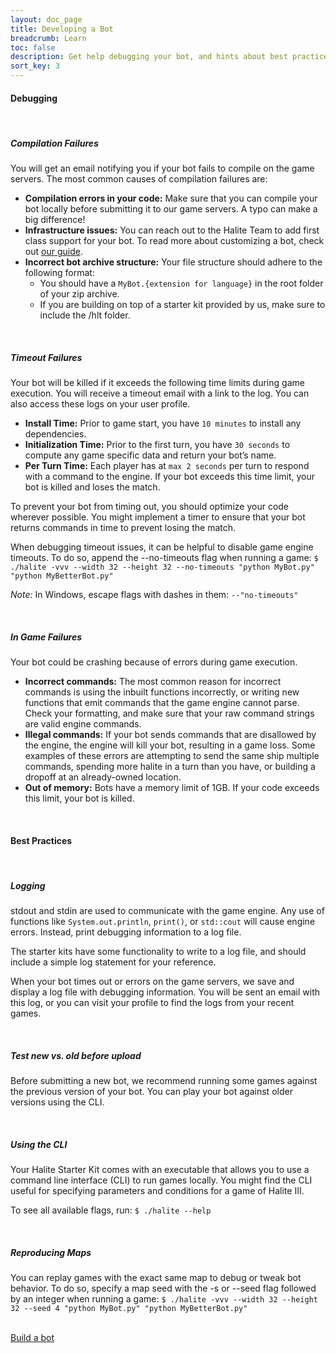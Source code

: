 ```yaml
---
layout: doc_page
title: Developing a Bot
breadcrumb: Learn
toc: false
description: Get help debugging your bot, and hints about best practices for writing a bot.
sort_key: 3
---
```


<div class="doc-section" markdown="1">

#### Debugging

<br/>

##### Compilation Failures
You will get an email notifying you if your bot fails to compile on the game servers. The most common causes of compilation failures are:
* **Compilation errors in your code:** Make sure that you can compile your bot locally before submitting it to our game servers. A typo can make a big difference!
* **Infrastructure issues:** You can reach out to the Halite Team to add first class support for your bot. To read more about customizing a bot, check out [our guide](/learn-programming-challenge/contributing).
* **Incorrect bot archive structure:** Your file structure should adhere to the following format:
  * You should have a `MyBot.{extension for language}` in the root folder of your zip archive.
  * If you are building on top of a starter kit provided by us, make sure to include the /hlt folder.

<br/>

##### Timeout Failures
Your bot will be killed if it exceeds the following time limits during game execution. You will receive a timeout email with a link to the log. You can also access these logs on your user profile.
* **Install Time:** Prior to game start, you have `10 minutes` to install any dependencies.
* **Initialization Time:** Prior to the first turn, you have `30 seconds` to compute any game specific data and return your bot’s name.
* **Per Turn Time:** Each player has at `max 2 seconds` per turn to respond with a command to the engine. If your bot exceeds this time limit, your bot is killed and loses the match.


To prevent your bot from timing out, you should optimize your code wherever possible. You might implement a timer to ensure that your bot returns commands in time to prevent losing the match.

When debugging timeout issues, it can be helpful to disable game engine timeouts. To do so, append the --no-timeouts flag when running a game:
`$ ./halite -vvv --width 32 --height 32 --no-timeouts "python MyBot.py" "python MyBetterBot.py"`

*Note:* In Windows, escape flags with dashes in them: `--"no-timeouts"`

<br/>

##### In Game Failures
Your bot could be crashing because of errors during game execution.
* **Incorrect commands:** The most common reason for incorrect commands is using the inbuilt functions incorrectly, or writing new functions that emit commands that the game engine cannot parse. Check your formatting, and make sure that your raw command strings are valid engine commands.
* **Illegal commands:** If your bot sends commands that are disallowed by the engine, the engine will kill your bot, resulting in a game loss. Some examples of these errors are attempting to send the same ship multiple commands, spending more halite in a turn than you have, or building a dropoff at an already-owned location.
* **Out of memory:** Bots have a memory limit of 1GB. If your code exceeds this limit, your bot is killed.


<br/>
</div>

<div class="doc-section" markdown="1">

#### Best Practices

<br/>

##### Logging
stdout and stdin are used to communicate with the game engine. Any use of functions like `System.out.println`, `print()`, or `std::cout` will cause engine errors. Instead, print debugging information to a log file.

The starter kits have some functionality to write to a log file, and should include a simple log statement for your reference.

When your bot times out or errors on the game servers, we save and display a log file with debugging information. You will be sent an email with this log, or you can visit your profile to find the logs from your recent games.

<br/>

##### Test new vs. old before upload
Before submitting a new bot, we recommend running some games against the previous version of your bot. You can play your bot against older versions using the CLI.

<br/>

##### Using the CLI
Your Halite Starter Kit comes with an executable that allows you to use a command line interface (CLI) to run games locally. You might find the CLI useful for specifying parameters and conditions for a game of Halite III.

To see all available flags, run:
`$ ./halite --help`

<br/>

##### Reproducing Maps
You can replay games with the exact same map to debug or tweak bot behavior. To do so, specify a map seed with the -s or --seed flag followed by an integer when running a game:
`$ ./halite -vvv --width 32 --height 32 --seed 4 "python MyBot.py" "python MyBetterBot.py"`

<br/>

</div>

<div class="build-a-bot text-center">
  <a href="/editor" class="btn btn-primary">Build a bot</a>
</div>

